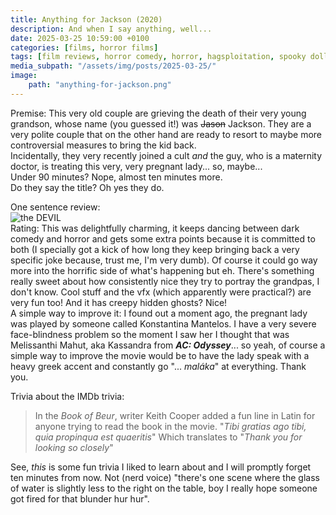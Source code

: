 ```yaml
---
title: Anything for Jackson (2020)
description: And when I say anything, well...
date: 2025-03-25 10:59:00 +0100
categories: [films, horror films]
tags: [film reviews, horror comedy, horror, hagsploitation, spooky doll, why would you even keep that thing at home, haunted-housesploitation, hidden ghosts, satanic panic, they say the title]
media_subpath: "/assets/img/posts/2025-03-25/"
image:
    path: "anything-for-jackson.png"
---
```

<span class="reviewsection">Premise:</span> This very old couple are grieving the death of their very young grandson, whose name (you guessed it!) was ~~Jason~~ Jackson. They are a very polite couple that on the other hand are ready to resort to maybe more controversial measures to bring the kid back.<br/>Incidentally, they very recently joined a cult *and* the guy, who is a maternity doctor, is treating this very, very pregnant lady... so, maybe...<br/>
<span class="reviewsection">Under 90 minutes?</span> Nope, almost ten minutes more.<br/>
<span class="reviewsection">Do they say the title?</span> Oh yes they do.

<span class="reviewsection">One sentence review:</span><br/>![the DEVIL](hankdevil.gif)<br/>
<span class="reviewsection">Rating:</span> This was delightfully charming, it keeps dancing between dark comedy and horror and gets some extra points because it is committed to both (I specially got a kick of how long they keep bringing back a very specific joke because, trust me, I'm very dumb). Of course it could go way more into the horrific side of what's happening but eh. There's something really sweet about how consistently nice they try to portray the grandpas, I don't know. Cool stuff and the vfx (which apparently were practical?) are very fun too! And it has creepy hidden ghosts? Nice!<br/>
<span class="reviewsection">A simple way to improve it:</span> I found out a moment ago, the pregnant lady was played by someone called Konstantina Mantelos. I have a very severe face-blindness problem so the moment I saw her I thought that was Melissanthi Mahut, aka Kassandra from ***AC: Odyssey***... so yeah, of course a simple way to improve the movie would be to have the lady speak with a heavy greek accent and constantly go "... *maláka*" at everything. Thank you.

<span class="reviewsection">Trivia about the IMDb trivia:</span>
> In the *Book of Beur*, writer Keith Cooper added a fun line in Latin for anyone trying to read the book in the movie. "*Tibi gratias ago tibi, quia propinqua est quaeritis*" Which translates to "*Thank you for looking so closely*"

See, *this* is some fun trivia I liked to learn about and I will promptly forget ten minutes from now. Not (nerd voice) "there's one scene where the glass of water is slightly less to the right on the table, boy I really hope someone got fired for that blunder hur hur".